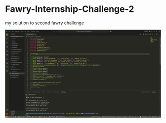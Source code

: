 # Fawry-Internship-Challenge-2
my solution to second fawry challenge

![Screenshot 1](./Screenshots/shot1.png)